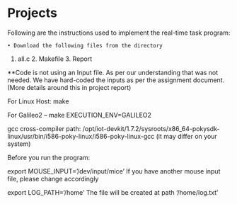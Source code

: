 # Projects

Following are the instructions used to implement the real-time task program:

    • Download the following files from the directory
1. all.c
	2. Makefile
	3. Report


**Code is not using an Input file. As per our understanding that was not needed. We have hard-coded the inputs as per the assignment document. (More details around this in project report)

For Linux Host: make

For Galileo2 – make EXECUTION_ENV=GALILEO2

gcc cross-compiler path: /opt/iot-devkit/1.7.2/sysroots/x86_64-pokysdk-linux/usr/bin/i586-poky-linux/i586-poky-linux-gcc (it may differ on your system)

Before you run the program:

export MOUSE_INPUT=’/dev/input/mice’
If you have another mouse input file, please change accordingly

export LOG_PATH=‘/home’
The file will be created at path ‘/home/log.txt’ 

























